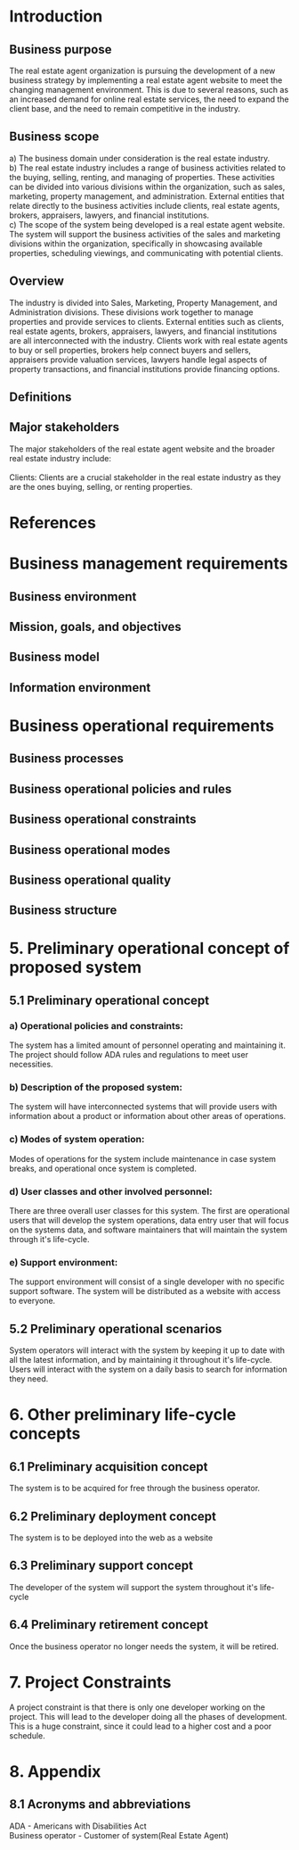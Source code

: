 # Introduction
## Business purpose
The real estate agent organization is pursuing the development of a new business strategy by implementing a real estate agent website to meet the changing management environment. This is due to several reasons, such as an increased demand for online real estate services, the need to expand the client base, and the need to remain competitive in the industry.
## Business scope
a) The business domain under consideration is the real estate industry.<br>
b) The real estate industry includes a range of business activities related to the buying, selling, renting, and managing of properties. These activities can be divided into various divisions within the organization, such as sales, marketing, property management, and administration. External entities that relate directly to the business activities include clients, real estate agents, brokers, appraisers, lawyers, and financial institutions.<br>
c) The scope of the system being developed is a real estate agent website. The system will support the business activities of the sales and marketing divisions within the organization, specifically in showcasing available properties, scheduling viewings, and communicating with potential clients.
## Overview
The industry is divided into Sales, Marketing, Property Management, and Administration divisions. These divisions work together to manage properties and provide services to clients. External entities such as clients, real estate agents, brokers, appraisers, lawyers, and financial institutions are all interconnected with the industry. Clients work with real estate agents to buy or sell properties, brokers help connect buyers and sellers, appraisers provide valuation services, lawyers handle legal aspects of property transactions, and financial institutions provide financing options. 
## Definitions 
## Major stakeholders 
The major stakeholders of the real estate agent website and the broader real estate industry include:<br><br>
Clients: Clients are a crucial stakeholder in the real estate industry as they are the ones buying, selling, or renting properties.

# References
# Business management requirements
## Business environment
## Mission, goals, and objectives
## Business model
## Information environment
# Business operational requirements
## Business processes
## Business operational policies and rules
## Business operational constraints
## Business operational modes
## Business operational quality
## Business structure

# 5. Preliminary operational concept of proposed system

## 5.1 Preliminary operational concept
### a) Operational policies and constraints: 
The system has a limited amount of personnel operating and maintaining it. The project should follow ADA rules and regulations to meet user necessities. 
### b) Description of the proposed system: 
The system will have interconnected systems that will provide users with information about a product or information about other areas of operations.
### c) Modes of system operation: 
Modes of operations for the system include maintenance in case system breaks, and operational once system is completed. 
### d) User classes and other involved personnel: 
There are three overall user classes for this system. The first are operational users that will develop the system operations, data entry user that will focus on the systems data, and software maintainers that will maintain the system through it's life-cycle.
### e) Support environment: 
The support environment will consist of a single developer with no specific support software. The system will be distributed as a website with access to everyone. 

## 5.2 Preliminary operational scenarios
System operators will interact with the system by keeping it up to date with all the latest information, and by maintaining it throughout it's life-cycle. Users will interact with the system on a daily basis to search for information they need. 
# 6. Other preliminary life-cycle concepts

## 6.1 Preliminary acquisition concept
The system is to be acquired for free through the business operator.  

## 6.2 Preliminary deployment concept
The system is to be deployed into the web as a website
## 6.3 Preliminary support concept
The developer of the system will support the system throughout it's life-cycle
## 6.4 Preliminary retirement concept
Once the business operator no longer needs the system, it will be retired.
# 7. Project Constraints
A project constraint is that there is only one developer working on the project. This will lead to the developer doing all the phases of development. This is a huge constraint, since it could lead to a higher cost and a poor schedule.
# 8. Appendix

## 8.1 Acronyms and abbreviations
ADA -  Americans with Disabilities Act <br>
Business operator - Customer of system(Real Estate Agent)
